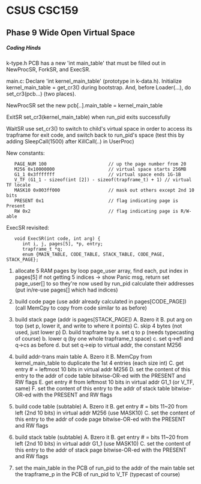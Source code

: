 # CSUS CSC159
## Phase 9 Wide Open Virtual Space
##### Coding Hinds

k-type.h
   PCB has a new 'int main_table' that must be filled out in
   NewProcSR, ForkSR, and ExecSR.

main.c:
   Declare 'int kernel_main_table' (prototype in k-data.h).
   Initialize kernel_main_table = get_cr3() during bootstrap.
   And, before Loader(...), do set_cr3(pcb...) (two places).

NewProcSR
   set the new pcb[..].main_table = kernel_main_table

ExitSR
   set_cr3(kernel_main_table) when run_pid exits successfully

WaitSR
   use set_cr3() to switch to child's virtual space in order to access
   its trapframe for exit code, and switch back to run_pid's space
   (test this by adding SleepCall(1500) after KillCall(..) in UserProc)

New constants:
```
   PAGE_NUM 100                       // up the page number from 20
   M256 0x10000000                    // virtual space starts 256MB
   G1_1 0x3fffffff                    // virtual space ends 1G-1B
   V_TF (G1_1 - sizeof(int [2]) - sizeof(trapframe_t) + 1) // virtual TF locale
   MASK10 0x003ff000                  // mask out others except 2nd 10 bits
   PRESENT 0x1                        // flag indicating page is Present
   RW 0x2                             // flag indicating page is R/W-able
```

ExecSR revisited:
```
   void ExecSR(int code, int arg) {
      int i, j, pages[5], *p, entry;
      trapframe_t *q;
      enum {MAIN_TABLE, CODE_TABLE, STACK_TABLE, CODE_PAGE, STACK_PAGE};
```
   1. allocate 5 RAM pages by
      loop page_user array, find each, put index in pages[5]
      if not getting 5 indices -> show Panic msg, return
      set page_user[] to so they're now used by run_pid
      calculate their addresses (put in/re-use pages[] which had indices)

   2. build code page (use addr already calculated in pages[CODE_PAGE])
      (call MemCpy to copy from code similar to as before)

   3. build stack page (addr is pages[STACK_PAGE])
      A. Bzero it
      B. put arg on top (set p, lower it, and write to where it points)
      C. skip 4 bytes (not used, just lower p)
      D. build trapframe by
         a. set q to p (needs typecasting of course)
         b. lower q (by one whole trapframe_t space)
         c. set q->efl and q->cs as before
         d. but set q->eip to virtual addr, the constant M256
      
   4. build addr-trans main table
      A. Bzero it
      B. MemCpy from kernel_main_table to duplicate the 1st 4 entries (each size int)
      C. get entry # = leftmost 10 bits in virtual addr M256
      D. set the content of this entry to the addr of code table bitwise-OR-ed with
         the PRESENT and RW flags
      E. get entry # from leftmost 10 bits in virtual addr G1_1 (or V_TF, same)
      F. set the content of this entry to the addr of stack table bitwise-OR-ed with
         the PRESENT and RW flags

   5. build code table (subtable)
      A. Bzero it
      B. get entry # = bits 11~20 from left (2nd 10 bits) in virtual addr M256 (use MASK10)
      C. set the content of this entry to the addr of code page bitwise-OR-ed with
         the PRESENT and RW flags

   6. build stack table (subtable)
      A. Bzero it
      B. get entry # = bits 11~20 from left (2nd 10 bits) in virtual addr G1_1 (use MASK10)
      C. set the content of this entry to the addr of stack page bitwise-OR-ed with
         the PRESENT and RW flags

   7. set the main_table in the PCB of run_pid to the addr of the main table
      set the trapframe_p in the PCB of run_pid to V_TF (typecast of course)
